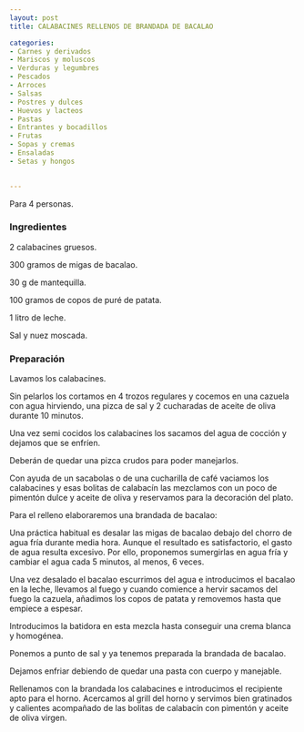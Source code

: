 ```yaml
---
layout: post
title: CALABACINES RELLENOS DE BRANDADA DE BACALAO

categories:
- Carnes y derivados
- Mariscos y moluscos
- Verduras y legumbres
- Pescados
- Arroces
- Salsas
- Postres y dulces
- Huevos y lacteos
- Pastas
- Entrantes y bocadillos
- Frutas
- Sopas y cremas
- Ensaladas
- Setas y hongos
 

---
```

Para 4 personas.

<h3>Ingredientes</h3>

2 calabacines gruesos.

300 gramos de migas de bacalao.

30 g de mantequilla.

100 gramos de copos de puré de patata.

1 litro de leche.

Sal y nuez moscada.

<h3>Preparación</h3>

Lavamos los calabacines.

Sin pelarlos los cortamos en 4 trozos regulares y cocemos en una cazuela con agua hirviendo, una pizca de sal y 2 cucharadas de aceite de oliva durante 10 minutos.

Una vez semi cocidos los calabacines los sacamos del agua de cocción y dejamos que se enfríen.

Deberán de quedar una pizca crudos para poder manejarlos.

Con ayuda de un sacabolas o de una cucharilla de café vaciamos los calabacines y esas bolitas de calabacín las mezclamos con un poco de pimentón dulce y aceite de oliva y reservamos para la decoración del plato.

Para el relleno elaboraremos una brandada de bacalao:

Una práctica habitual es desalar las migas de bacalao debajo del chorro de agua fría durante media hora. Aunque el resultado es satisfactorio, el gasto de agua resulta excesivo. Por ello, proponemos sumergirlas en agua fría y cambiar el agua cada 5 minutos, al menos, 6 veces.

Una vez desalado el bacalao escurrimos del agua e introducimos el bacalao en la leche, llevamos al fuego y cuando comience a hervir sacamos del fuego la cazuela, añadimos los copos de patata y removemos hasta que empiece a espesar.

Introducimos la batidora en esta mezcla hasta conseguir una crema blanca y homogénea.

Ponemos a punto de sal y ya tenemos preparada la brandada de bacalao.

Dejamos enfriar debiendo de quedar una pasta con cuerpo y manejable.

Rellenamos con la brandada los calabacines e introducimos el recipiente apto para el horno. Acercamos al grill del horno y servimos bien gratinados y calientes acompañado de las bolitas de calabacín con pimentón y aceite de oliva virgen.

